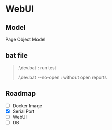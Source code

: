 # WebUI

## Model
Page Object Model

## bat file
> .\dev.bat : run test
> 
>  .\dev.bat --no-open : without open reports

## Roadmap
 - [ ] Docker Image
 - [X] Serial Port
 - [ ] WebUI
 - [ ] DB